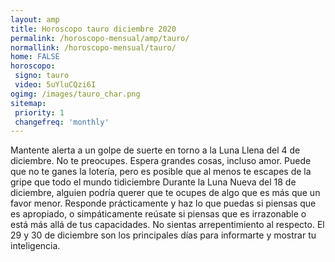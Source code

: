 ```yaml
---
layout: amp
title: Horoscopo tauro diciembre 2020 
permalink: /horoscopo-mensual/amp/tauro/
normallink: /horoscopo-mensual/tauro/
home: FALSE
horoscopo:
 signo: tauro
 video: 5uYluCQzi6I
ogimg: /images/tauro_char.png
sitemap:
 priority: 1
 changefreq: 'monthly'
---
```



Mantente alerta a un golpe de suerte en torno a la Luna Llena del 4 de diciembre. No te preocupes. Espera grandes cosas, incluso amor. Puede que no te ganes la lotería, pero es posible que al menos te escapes de la gripe que todo el mundo tidiciembre Durante la Luna Nueva del 18 de diciembre, alguien podría querer que te ocupes de algo que es más que un favor menor. Responde prácticamente y haz lo que puedas si piensas que es apropiado, o simpáticamente reúsate si piensas que es irrazonable o está más allá de tus capacidades. No sientas arrepentimiento al respecto. El 29 y 30 de diciembre son los principales días para informarte y mostrar tu inteligencia.